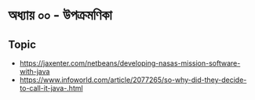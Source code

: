 # অধ্যায় ০০ - উপক্রমণিকা

## Topic

- https://jaxenter.com/netbeans/developing-nasas-mission-software-with-java
- https://www.infoworld.com/article/2077265/so-why-did-they-decide-to-call-it-java-.html
